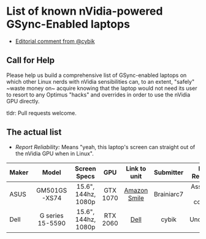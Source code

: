 List of known nVidia-powered GSync-Enabled laptops
==================================================

* [Editorial comment from @cybik](EDITORIAL.md)

Call for Help
-------------
Please help us build a comprehensive list of GSync-enabled laptops on which other Linux nerds with nVidia sensibilities can, to an extent, "safely" ~waste money on~ acquire knowing that the laptop would not need its user to resort to any Optimus "hacks" and overrides in order to use the nVidia GPU directly.

tldr: Pull requests welcome.

The actual list
---------------

* _Report Reliability:_ Means "yeah, this laptop's screen can straight out of the nVidia GPU when in Linux".

|Maker|Model|Screen Specs|GPU|Link to unit|Submitter|Report Reliability*|Price|More|
|:---|:---:|:---:|:---:|:---:|:---:|:---:|:---:|---:|
|ASUS|GM501GS-XS74|15.6", 144hz, 1080p|GTX 1070|[Amazon Smile](https://smile.amazon.com/dp/B07BSKLV3K/)|Brainiarc7|Assumed as User-confirmed|1550USD|[Setup gist](https://gist.github.com/Brainiarc7/c3fa09bc2ecb4153434cd98b6fb06238)|
|Dell|G series 15-5590|15.6", 144hz, 1080p|RTX 2060|[Dell](https://www.dell.com/en-us/shop/gaming-and-games/dell-g5-15-gaming/spd/g-series-15-5590-laptop/gnvca5cr042es)|cybik|Unconfirmed|1500USD||
